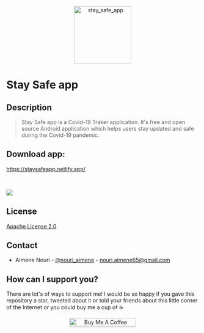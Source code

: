 
<p align="center">
  <img alt="stay_safe_app" src="https://user-images.githubusercontent.com/48455549/94632968-de83f400-02c3-11eb-8522-222b55b5345d.png" width="150" height="150"/>
</p>

# Stay Safe app

## Description
>Stay Safe app is a Covid-19 Traker application. It's free and open source Android application which helps users stay updated and safe during the Covid-19 pandemic.
## Download app:
https://staysafeapp.netlify.app/

<br>

![](https://user-images.githubusercontent.com/48455549/94723733-1dac5680-0351-11eb-9f6b-cbfc6334485b.png)

## License
[Apache License 2.0](https://choosealicense.com/licenses/apache-2.0/)
## Contact
- Aimene Nouri - [@nouri_aimene](https://twitter.com/nouri_aimene) - [nouri.aimene65@gmail.com](mailto:nouri.aimene65@gmail.com)

## How can I support you?
There are lot's of ways to support me! I would be so happy if you gave this repository a star, tweeted about it or told your friends about this little corner of the Internet or you could buy me a cup of ☕️
<p  align="center"><a href="https://www.buymeacoffee.com/aimenenouri" target="_blank"><img src="https://www.buymeacoffee.com/assets/img/custom_images/orange_img.png" alt="Buy Me A Coffee" style="height: 21px !important;width: 174px !important;box-shadow: 0px 3px 2px 0px rgba(190, 190, 190, 0.5) !important;-webkit-box-shadow: 0px 3px 2px 0px rgba(190, 190, 190, 0.5) !important;"></a>
</p>
